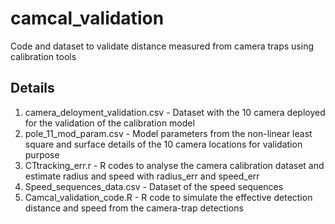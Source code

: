 # camcal_validation
Code and dataset to validate distance measured from camera traps using calibration tools 

## Details
1. camera_deloyment_validation.csv - Dataset with the 10 camera deployed for the validation of the calibration model
2. pole_11_mod_param.csv - Model parameters from the non-linear least square and surface details of the 10 camera locations for validation purpose
3. CTtracking_err.r - R codes to analyse the camera calibration dataset and estimate radius and speed with radius_err and speed_err
4. Speed_sequences_data.csv - Dataset of the speed sequences 
5. Camcal_validation_code.R - R code to simulate the effective detection distance and  speed from the camera-trap detections 
